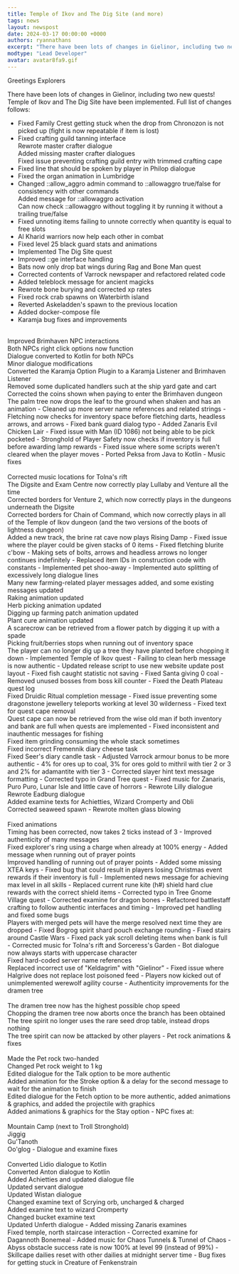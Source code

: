 ```yaml
---
title: Temple of Ikov and The Dig Site (and more)
tags: news
layout: newspost
date: 2024-03-17 00:00:00 +0000
authors: ryannathans
excerpt: "There have been lots of changes in Gielinor, including two new quests! Temple of Ikov and The Dig Site have been implemented..."
modtype: "Lead Developer"
avatar: avatar8fa9.gif
---
```

Greetings Explorers

There have been lots of changes in Gielinor, including two new quests! Temple of Ikov and The Dig Site have been implemented. Full list of changes follows:


- Fixed Family Crest getting stuck when the drop from Chronozon is not picked up (fight is now repeatable if item is lost)
- Fixed crafting guild tanning interface<br />
Rewrote master crafter dialogue<br />
Added missing master crafter dialogues<br />
Fixed issue preventing crafting guild entry with trimmed crafting cape
- Fixed line that should be spoken by player in Philop dialogue
- Fixed the organ animation in Lumbridge
- Changed ::allow_aggro admin command to ::allowaggro true/false for consistency with other commands<br />
Added message for ::allowaggro activation<br />
Can now check ::allowaggro without toggling it by running it without a trailing true/false
- Fixed unnoting items failing to unnote correctly when quantity is equal to free slots
- Al Kharid warriors now help each other in combat
- Fixed level 25 black guard stats and animations
- Implemented The Dig Site quest
- Improved ::ge interface handling
- Bats now only drop bat wings during Rag and Bone Man quest
- Corrected contents of Varrock newspaper and refactored related code
- Added teleblock message for ancient magicks
- Rewrote bone burying and corrected xp rates
- Fixed rock crab spawns on Waterbirth island
- Reverted Askeladden's spawn to the previous location
- Added docker-compose file
- Karamja bug fixes and improvements<br />
<br />
Improved Brimhaven NPC interactions<br />
Both NPCs right click options now function<br />
Dialogue converted to Kotlin for both NPCs<br />
Minor dialogue modifications<br />
Converted the Karamja Option Plugin to a Karamja Listener and Brimhaven Listener<br />
Removed some duplicated handlers such at the ship yard gate and cart<br />
Corrected the coins shown when paying to enter the Brimhaven dungeon<br />
The palm tree now drops the leaf to the ground when shaken and has an animation
- Cleaned up more server name references and related strings
- Fletching now checks for inventory space before fletching darts, headless arrows, and arrows
- Fixed bank guard dialog typo
- Added Zanaris Evil Chicken Lair
- Fixed issue with Man (ID 1086) not being able to be pick pocketed
- Stronghold of Player Safety now checks if inventory is full before awarding lamp rewards
- Fixed issue where some scripts weren't cleared when the player moves
- Ported Peksa from Java to Kotlin
- Music fixes<br />
<br />
Corrected music locations for Tolna's rift<br />
The Digsite and Exam Centre now correctly play Lullaby and Venture all the time<br />
Corrected borders for Venture 2, which now correctly plays in the dungeons underneath the Digsite<br />
Corrected borders for Chain of Command, which now correctly plays in all of the Temple of Ikov dungeon (and the two versions of the boots of lightness dungeon)<br />
Added a new track, the brine rat cave now plays Rising Damp
- Fixed issue where the player could be given stacks of 0 items
- Fixed fletching blurite c'bow
- Making sets of bolts, arrows and headless arrows no longer continues indefinitely
- Replaced item IDs in construction code with constants
- Implemented pet shoo-away
- Implemented auto splitting of excessively long dialogue lines<br />
Many new farming-related player messages added, and some existing messages updated<br />
Raking animation updated<br />
Herb picking animation updated<br />
Digging up farming patch animation updated<br />
Plant cure animation updated<br />
A scarecrow can be retrieved from a flower patch by digging it up with a spade<br />
Picking fruit/berries stops when running out of inventory space<br />
The player can no longer dig up a tree they have planted before chopping it down
- Implemented Temple of Ikov quest
- Failing to clean herb message is now authentic
- Updated release script to use new website update post layout
- Fixed fish caught statistic not saving
- Fixed Santa giving 0 coal
- Removed unused bosses from boss kill counter
- Fixed the Death Plateau quest log<br />
Fixed Druidic Ritual completion message
- Fixed issue preventing some dragonstone jewellery teleports working at level 30 wilderness
- Fixed text for quest cape removal<br />
Quest cape can now be retrieved from the wise old man if both inventory and bank are full when quests are implemented
- Fixed inconsistent and inauthentic messages for fishing<br />
Fixed item grinding consuming the whole stack sometimes<br />
Fixed incorrect Fremennik diary cheese task<br />
Fixed Seer's diary candle task
- Adjusted Varrock armour bonus to be more authentic - 4% for ores up to coal, 3% for ores gold to mithril with tier 2 or 3 and 2% for adamantite with tier 3
- Corrected slayer hint text message formatting
- Corrected typo in Grand Tree quest
- Fixed music for Zanaris, Puro Puro, Lunar Isle and little cave of horrors
- Rewrote Lilly dialogue<br />
Rewrote Eadburg dialogue<br />
Added examine texts for Achietties, Wizard Cromperty and Obli<br />
Corrected seaweed spawn
- Rewrote molten glass blowing<br />
<br />
Fixed animations<br />
Timing has been corrected, now takes 2 ticks instead of 3
- Improved authenticity of many messages<br />
Fixed explorer's ring using a charge when already at 100% energy
- Added message when running out of prayer points<br />
Improved handling of running out of prayer points
- Added some missing XTEA keys
- Fixed bug that could result in players losing Christmas event rewards if their inventory is full
- Implemented news message for achieving max level in all skills
- Replaced current rune kite (h#) shield hard clue rewards with the correct shield items
- Corrected typo in Tree Gnome Village quest
- Corrected examine for dragon bones
- Refactored battlestaff crafting to follow authentic interfaces and timing
- Improved pet handling and fixed some bugs<br />
Players with merged pets will have the merge resolved next time they are dropped
- Fixed Bogrog spirit shard pouch exchange rounding
- Fixed stairs around Castle Wars
- Fixed pack yak scroll deleting items when bank is full
- Corrected music for Tolna's rift and Sorceress's Garden
- Bot dialogue now always starts with uppercase character<br />
Fixed hard-coded server name references<br />
Replaced incorrect use of "Keldagrim" with "Gielinor"
- Fixed issue where Halgrive does not replace lost poisoned feed
- Players now kicked out of unimplemented werewolf agility course
- Authenticity improvements for the dramen tree<br />
<br />
The dramen tree now has the highest possible chop speed<br />
Chopping the dramen tree now aborts once the branch has been obtained<br />
The tree spirit no longer uses the rare seed drop table, instead drops nothing<br />
The tree spirit can now be attacked by other players
- Pet rock animations & fixes<br />
<br />
Made the Pet rock two-handed<br />
Changed Pet rock weight to 1 kg<br />
Edited dialogue for the Talk option to be more authentic<br />
Added animation for the Stroke option & a delay for the second message to wait for the animation to finish<br />
Edited dialogue for the Fetch option to be more authentic, added animations & graphics, and added the projectile with graphics<br />
Added animations & graphics for the Stay option
- NPC fixes at:<br />
<br />
Mountain Camp (next to Troll Stronghold)<br />
Jiggig<br />
Gu'Tanoth<br />
Oo'glog
- Dialogue and examine fixes<br />
<br />
Converted Lidio dialogue to Kotlin<br />
Converted Anton dialogue to Kotlin<br />
Added Achietties and updated dialogue file<br />
Updated servant dialogue<br />
Updated Wistan dialogue<br />
Changed examine text of Scrying orb, uncharged & charged<br />
Added examine text to wizard Cromperty<br />
Changed bucket examine text<br />
Updated Unferth dialogue
- Added missing Zanaris examines<br />
Fixed temple, north staircase interaction
- Corrected examine for Dagannoth Bonemeal
- Added music for Chaos Tunnels & Tunnel of Chaos
- Abyss obstacle success rate is now 100% at level 99 (instead of 99%)
- Skillcape dailies reset with other dailies at midnight server time
- Bug fixes for getting stuck in Creature of Fenkenstrain

